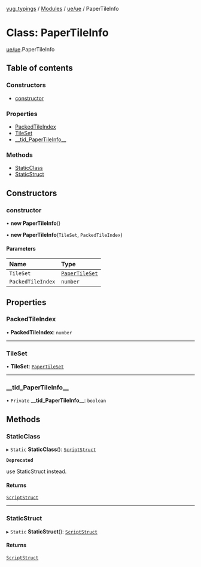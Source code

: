 [yug_typings](../README.md) / [Modules](../modules.md) / [ue/ue](../modules/ue_ue.md) / PaperTileInfo

# Class: PaperTileInfo

[ue/ue](../modules/ue_ue.md).PaperTileInfo

## Table of contents

### Constructors

- [constructor](ue_ue.PaperTileInfo.md#constructor)

### Properties

- [PackedTileIndex](ue_ue.PaperTileInfo.md#packedtileindex)
- [TileSet](ue_ue.PaperTileInfo.md#tileset)
- [\_\_tid\_PaperTileInfo\_\_](ue_ue.PaperTileInfo.md#__tid_papertileinfo__)

### Methods

- [StaticClass](ue_ue.PaperTileInfo.md#staticclass)
- [StaticStruct](ue_ue.PaperTileInfo.md#staticstruct)

## Constructors

### constructor

• **new PaperTileInfo**()

• **new PaperTileInfo**(`TileSet`, `PackedTileIndex`)

#### Parameters

| Name | Type |
| :------ | :------ |
| `TileSet` | [`PaperTileSet`](ue_ue.PaperTileSet.md) |
| `PackedTileIndex` | `number` |

## Properties

### PackedTileIndex

• **PackedTileIndex**: `number`

___

### TileSet

• **TileSet**: [`PaperTileSet`](ue_ue.PaperTileSet.md)

___

### \_\_tid\_PaperTileInfo\_\_

• `Private` **\_\_tid\_PaperTileInfo\_\_**: `boolean`

## Methods

### StaticClass

▸ `Static` **StaticClass**(): [`ScriptStruct`](ue_ue.ScriptStruct.md)

**`Deprecated`**

use StaticStruct instead.

#### Returns

[`ScriptStruct`](ue_ue.ScriptStruct.md)

___

### StaticStruct

▸ `Static` **StaticStruct**(): [`ScriptStruct`](ue_ue.ScriptStruct.md)

#### Returns

[`ScriptStruct`](ue_ue.ScriptStruct.md)
